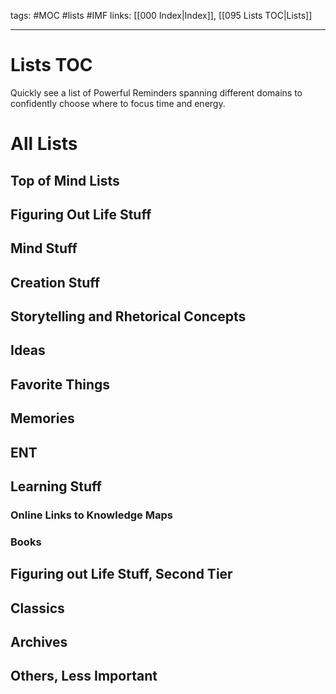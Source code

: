 tags: #MOC #lists #IMF
links: [[000 Index|Index]], [[095 Lists TOC|Lists]] 

---
# Lists TOC
Quickly see a list of Powerful Reminders spanning different domains to confidently choose where to focus time and energy. 

# All Lists
## Top of Mind Lists

## Figuring Out Life Stuff
  
## Mind Stuff

## Creation Stuff

## Storytelling and Rhetorical Concepts

## Ideas

## Favorite Things

## Memories

## ENT

## Learning Stuff

### Online Links to Knowledge Maps

### Books

## Figuring out Life Stuff, Second Tier

## Classics

## Archives

## Others, Less Important

